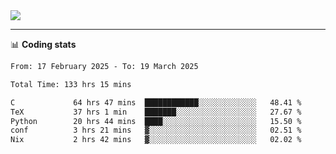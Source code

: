 <picture>
  <source
  srcset="https://github-readme-stats.vercel.app/api?username=sant0s12&show_icons=true&theme=dark"
  media="(prefers-color-scheme: dark)"
  />
  <source
  srcset="https://github-readme-stats.vercel.app/api?username=sant0s12&show_icons=true"
  media="(prefers-color-scheme: light)"
  />
  <img src="https://github-readme-stats.vercel.app/api?username=sant0s12&show_icons=true" />
</picture>

---

📊 **Coding stats**

<!--START_SECTION:waka-->

```txt
From: 17 February 2025 - To: 19 March 2025

Total Time: 133 hrs 15 mins

C             64 hrs 47 mins  ████████████░░░░░░░░░░░░░   48.41 %
TeX           37 hrs 1 min    ███████░░░░░░░░░░░░░░░░░░   27.67 %
Python        20 hrs 44 mins  ████░░░░░░░░░░░░░░░░░░░░░   15.50 %
conf          3 hrs 21 mins   ▓░░░░░░░░░░░░░░░░░░░░░░░░   02.51 %
Nix           2 hrs 42 mins   ▓░░░░░░░░░░░░░░░░░░░░░░░░   02.02 %
```

<!--END_SECTION:waka-->
